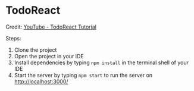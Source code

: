 # TodoReact

Credit: [YouTube - TodoReact Tutorial](https://youtu.be/LoYbN6qoQHA?si=-6Walj5sE1f_X3IS)

Steps:
1. Clone the project
2. Open the project in your IDE
3. Install dependencies by typing `npm install` in the terminal shell of your IDE
4. Start the server by typing `npm start` to run the server on [http://localhost:3000/](http://localhost:3000/)
